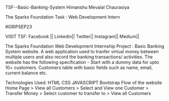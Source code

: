 TSF--Basic-Banking-System
Himanshu Mevalal Chaurasiya

The Sparks Foundation Task : Web Development Intern

#GRIPSEP23

VISIT TSF: Facebook || Linkedin|| Twitter|| Instagram|| Medium||

The Sparks Foundation Web Development Internship Project : Basic Banking System website. A web application used to tranfer virtual money between multiple users and also record the banking transactions/ activities. The website has the following specification - Start with a dummy data for upto 10+ customers. Customers table with basic fields such as name, email, current balance etc.

Technologies Used:
HTML
CSS
JAVASCRIPT
Bootstrap
Flow of the website
Home Page > View all Customers > Select and View one Customer > Transfer Money > Select customer to transfer to > View all Customers
